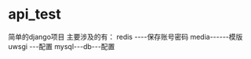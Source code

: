 # api_test
简单的django项目
  主要涉及的有：
      redis ----保存账号密码
      media------模版
      uwsgi ---配置
      mysql---db---配置

